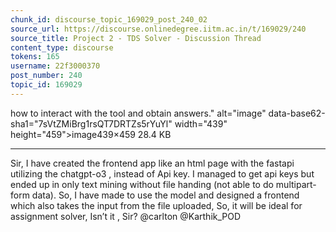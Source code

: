 ```yaml
---
chunk_id: discourse_topic_169029_post_240_02
source_url: https://discourse.onlinedegree.iitm.ac.in/t/169029/240
source_title: Project 2 - TDS Solver - Discussion Thread
content_type: discourse
tokens: 165
username: 22f3000370
post_number: 240
topic_id: 169029
---
```


 how to interact with the tool and obtain answers." alt="image" data-base62-sha1="7sVtZMiBrg1rsQT7DRTZs5rYuYl" width="439" height="459">image439×459 28.4 KB

---

Sir, I have created the frontend app like an html page with the fastapi utilizing the chatgpt-o3 , instead of Api key. I managed to get api keys but ended up in only text mining without file handing (not able to do multipart-form data). So, I have made to use the model and designed a frontend which also takes the input from the file uploaded, So, it will be ideal for assignment solver, Isn’t it , Sir? @carlton @Karthik_POD
